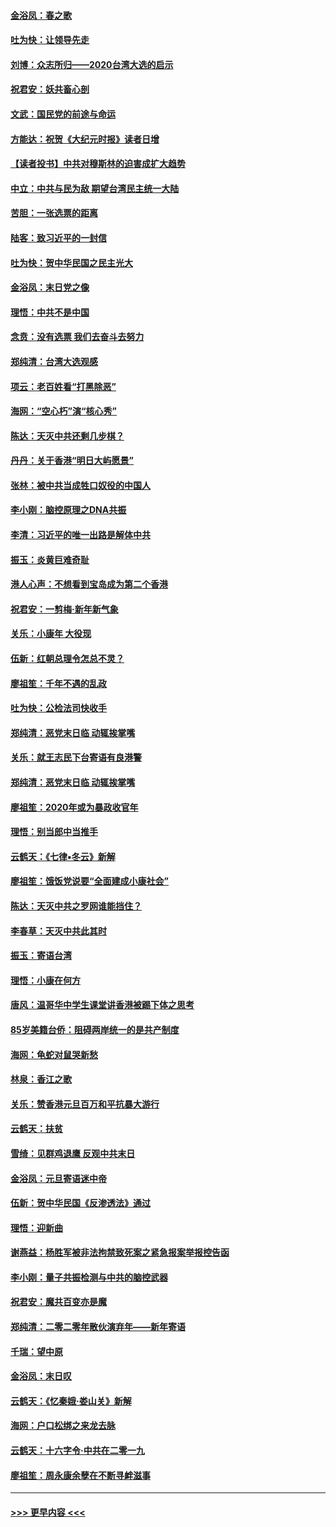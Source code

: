 #### [金浴凤：春之歌](../pages/nsc993/n11797687.md?t=01162033) 
#### [吐为快：让领导先走](../pages/nsc993/n11797512.md?t=01162033) 
#### [刘博：众志所归——2020台湾大选的启示](../pages/nsc993/n11796878.md?t=01162033) 
#### [祝君安：妖共畜心剖](../pages/nsc993/n11794273.md?t=01162033) 
#### [文武：国民党的前途与命运](../pages/nsc993/n11794198.md?t=01162033) 
#### [方能达：祝贺《大纪元时报》读者日增](../pages/nsc993/n11793807.md?t=01162033) 
#### [【读者投书】中共对穆斯林的迫害成扩大趋势](../pages/nsc993/n11791371.md?t=01162033) 
#### [中立：中共与民为敌 期望台湾民主统一大陆](../pages/nsc993/n11790392.md?t=01162033) 
#### [苦胆：一张选票的距离](../pages/nsc993/n11788914.md?t=01162033) 
#### [陆客：致习近平的一封信](../pages/nsc993/n11788867.md?t=01162033) 
#### [吐为快：贺中华民国之民主光大](../pages/nsc993/n11788618.md?t=01162033) 
#### [金浴凤：末日党之像](../pages/nsc993/n11787475.md?t=01162033) 
#### [理悟：中共不是中国](../pages/nsc993/n11787463.md?t=01162033) 
#### [念贲：没有选票  我们去奋斗去努力](../pages/nsc993/n11787398.md?t=01162033) 
#### [郑纯清：台湾大选观感](../pages/nsc993/n11786210.md?t=01162033) 
#### [项云：老百姓看“打黑除恶”](../pages/nsc993/n11785398.md?t=01162033) 
#### [海网：“空心朽”演“核心秀”](../pages/nsc993/n11783874.md?t=01162033) 
#### [陈达：天灭中共还剩几步棋？](../pages/nsc993/n11783719.md?t=01162033) 
#### [丹丹：关于香港“明日大屿愿景”](../pages/nsc993/n11783273.md?t=01162033) 
#### [张林：被中共当成牲口奴役的中国人](../pages/nsc993/n11782397.md?t=01162033) 
#### [李小刚：脑控原理之DNA共振](../pages/nsc993/n11780962.md?t=01162033) 
#### [李清：习近平的唯一出路是解体中共](../pages/nsc993/n11780866.md?t=01162033) 
#### [振玉：炎黄巨难奇耻](../pages/nsc993/n11779632.md?t=01162033) 
#### [港人心声：不想看到宝岛成为第二个香港](../pages/nsc993/n11778817.md?t=01162033) 
#### [祝君安：一剪梅‧新年新气象](../pages/nsc993/n11776340.md?t=01162033) 
#### [关乐：小康年 大役现](../pages/nsc993/n11774213.md?t=01162033) 
#### [伍新：红朝总理令怎总不灵？](../pages/nsc993/n11770813.md?t=01162033) 
#### [廖祖笙：千年不遇的乱政](../pages/nsc993/n11770373.md?t=01162033) 
#### [吐为快：公检法司快收手](../pages/nsc993/n11770359.md?t=01162033) 
#### [郑纯清：恶党末日临 动辄挨掌嘴](../pages/nsc993/n11769912.md?t=01162033) 
#### [关乐：就王志民下台寄语有良港警](../pages/nsc993/n11769903.md?t=01162033) 
#### [郑纯清：恶党末日临 动辄挨掌嘴](../pages/nsc993/n11769356.md?t=01162033) 
#### [廖祖笙：2020年或为暴政收官年](../pages/nsc993/n11768216.md?t=01162033) 
#### [理悟：别当郎中当推手](../pages/nsc993/n11768243.md?t=01162033) 
#### [云鹤天：《七律▪冬云》新解](../pages/nsc993/n11768204.md?t=01162033) 
#### [廖祖笙：饿饭党说要“全面建成小康社会”](../pages/nsc993/n11767482.md?t=01162033) 
#### [陈达：天灭中共之罗网谁能挡住？](../pages/nsc993/n11767465.md?t=01162033) 
#### [李春草：天灭中共此其时](../pages/nsc993/n11767452.md?t=01162033) 
#### [振玉：寄语台湾](../pages/nsc993/n11767432.md?t=01162033) 
#### [理悟：小康在何方](../pages/nsc993/n11767394.md?t=01162033) 
#### [唐风：温哥华中学生课堂讲香港被踢下体之思考](../pages/nsc993/n11766848.md?t=01162033) 
#### [85岁美籍台侨：阻碍两岸统一的是共产制度](../pages/nsc993/n11765043.md?t=01162033) 
#### [海网：龟蛇对鼠哭新愁](../pages/nsc993/n11764895.md?t=01162033) 
#### [林泉：香江之歌](../pages/nsc993/n11764415.md?t=01162033) 
#### [关乐：赞香港元旦百万和平抗暴大游行](../pages/nsc993/n11764382.md?t=01162033) 
#### [云鹤天：扶贫](../pages/nsc993/n11764245.md?t=01162033) 
#### [雪绮：见群鸡退鹰  反观中共末日](../pages/nsc993/n11762112.md?t=01162033) 
#### [金浴凤：元旦寄语迷中帝](../pages/nsc993/n11761788.md?t=01162033) 
#### [伍新：贺中华民国《反渗透法》通过](../pages/nsc993/n11761994.md?t=01162033) 
#### [理悟：迎新曲](../pages/nsc993/n11761152.md?t=01162033) 
#### [谢燕益：杨胜军被非法拘禁致死案之紧急报案举报控告函](../pages/nsc993/n11756134.md?t=01162033) 
#### [李小刚：量子共振检测与中共的脑控武器](../pages/nsc993/n11754518.md?t=01162033) 
#### [祝君安：魔共百变亦是魔](../pages/nsc993/n11754469.md?t=01162033) 
#### [郑纯清：二零二零年散伙演弃年——新年寄语](../pages/nsc993/n11754195.md?t=01162033) 
#### [千瑞：望中原](../pages/nsc993/n11754159.md?t=01162033) 
#### [金浴凤：末日叹](../pages/nsc993/n11752359.md?t=01162033) 
#### [云鹤天：《忆秦娥‧娄山关》新解](../pages/nsc993/n11752348.md?t=01162033) 
#### [海网：户口松绑之来龙去脉](../pages/nsc993/n11752328.md?t=01162033) 
#### [云鹤天：十六字令‧中共在二零一九](../pages/nsc993/n11752305.md?t=01162033) 
#### [廖祖笙：周永康余孽在不断寻衅滋事](../pages/nsc993/n11751013.md?t=01162033) 

----
#### [ >>> 更早内容 <<< ](../indexes/nsc993-earlier.md)
